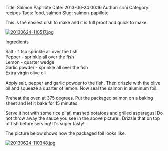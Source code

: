 Title: Salmon Papillote
Date: 2013-06-24 00:16
Author: srini
Category: recipes
Tags: food, salmon
Slug: salmon-papillote

This is the easiest dish to make and it is full proof and quick to make.

[![20130624-110517.jpg]({static}/wp-content/uploads/2013/06/20130624-110517.jpg)]({static}/wp-content/uploads/2013/06/20130624-110517.jpg)

Ingredients

Salt - 1 tsp sprinkle all over the fish  
Pepper - sprinkle all over the fish  
Lemon - quarter wedge  
Garlic powder - sprinkle all over the fish  
Extra virgin olive oil

Apply salt, pepper and garlic powder to the fish. Then drizzle with the
olive oil and squeeze a quarter of lemon. Now seal the salmon in
aluminum foil.

Preheat the oven at 375 degrees. Put the packaged salmon on a baking
sheet and let it bake for 15 minutes.

Serve it hot with some rice pilaf, mashed potatoes and grilled
asparagus! Do not throw away the sauce you see in the above picture..
Drizzle that on top of fish before serving! It's super tasty!!

The picture below shows how the packaged foil looks like.

[![20130624-110348.jpg]({static}/wp-content/uploads/2013/06/20130624-110348.jpg)]({static}/wp-content/uploads/2013/06/20130624-110348.jpg)


